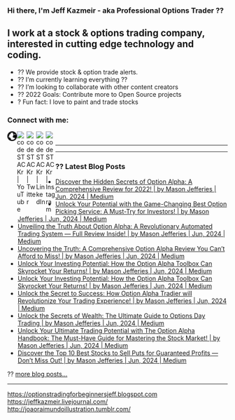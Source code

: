 

<!--
**jeffkazmeir/jeffkazmeir** is a ✨ _special_ ✨ repository because its `README.md` (this file) appears on your GitHub profile.

Here are some ideas to get you started:

- 🔭 I’m currently working on ...
- 🌱 I’m currently learning ...
- 👯 I’m looking to collaborate on ...
- 🤔 I’m looking for help with ...
- 💬 Ask me about ...
- 📫 How to reach me: ...
- 😄 Pronouns: ...
- ⚡ Fun fact: ...
-->
### Hi there, I'm Jeff Kazmeir - aka Professional Options Trader ??
## I work at a stock & options trading company, interested in cutting edge technology and coding.

- ?? We provide stock & option trade alerts.
- ?? I’m currently learning everything ??
- ?? I’m looking to collaborate with other content creators
- ?? 2022 Goals: Contribute more to Open Source projects
- ? Fun fact: I love to paint and trade stocks


### Connect with me:

[<img align="left" alt="codeSTACKr.com" width="22px" src="https://raw.githubusercontent.com/iconic/open-iconic/master/svg/globe.svg" />][website]
[<img align="left" alt="codeSTACKr | YouTube" width="22px" src="https://cdn.jsdelivr.net/npm/simple-icons@v3/icons/youtube.svg" />][youtube]
[<img align="left" alt="codeSTACKr | Twitter" width="22px" src="https://cdn.jsdelivr.net/npm/simple-icons@v3/icons/twitter.svg" />][twitter]
[<img align="left" alt="codeSTACKr | LinkedIn" width="22px" src="https://cdn.jsdelivr.net/npm/simple-icons@v3/icons/linkedin.svg" />][linkedin]
[<img align="left" alt="codeSTACKr | Instagram" width="22px" src="https://cdn.jsdelivr.net/npm/simple-icons@v3/icons/instagram.svg" />][instagram]

<br />

---

---

### ?? Latest Blog Posts

<!-- BLOG-POST-LIST:START -->
- [Discover the Hidden Secrets of Option Alpha: A Comprehensive Review for 2022! | by Mason Jefferies | Jun, 2024 | Medium](https://tradingoptionsforbeginners.medium.com/discover-the-hidden-secrets-of-option-alpha-a-comprehensive-review-for-2022-7f53248fddd9?source=ifttt--------------3)
- [Unlock Your Potential with the Game-Changing Best Option Picking Service: A Must-Try for Investors! | by Mason Jefferies | Jun, 2024 | Medium](https://tradingoptionsforbeginners.medium.com/unlock-your-potential-with-the-game-changing-best-option-picking-service-a-must-try-for-investors-5964bd62eda7?source=ifttt--------------3)
- [Unveiling the Truth About Option Alpha: A Revolutionary Automated Trading System — Full Review Inside! | by Mason Jefferies | Jun, 2024 | Medium](https://tradingoptionsforbeginners.medium.com/unveiling-the-truth-about-option-alpha-a-revolutionary-automated-trading-system-full-review-f7b359f3c7b4?source=ifttt--------------3)
- [Uncovering the Truth: A Comprehensive Option Alpha Review You Can’t Afford to Miss! | by Mason Jefferies | Jun, 2024 | Medium](https://tradingoptionsforbeginners.medium.com/uncovering-the-truth-a-comprehensive-option-alpha-review-you-cant-afford-to-miss-888943d37801?source=ifttt--------------3)
- [Unlock Your Investing Potential: How the Option Alpha Toolbox Can Skyrocket Your Returns! | by Mason Jefferies | Jun, 2024 | Medium](https://tradingoptionsforbeginners.medium.com/unlock-your-investing-potential-how-the-option-alpha-toolbox-can-skyrocket-your-returns-9c2fac82b8dd?source=ifttt--------------3)
- [Unlock Your Investing Potential: How the Option Alpha Toolbox Can Skyrocket Your Returns! | by Mason Jefferies | Jun, 2024 | Medium](https://tradingoptionsforbeginners.medium.com/unlock-your-investing-potential-how-the-option-alpha-toolbox-can-skyrocket-your-returns-82c5da95871f?source=ifttt--------------3)
- [Unlock the Secret to Success: How Option Alpha Tradier will Revolutionize Your Trading Experience! | by Mason Jefferies | Jun, 2024 | Medium](https://tradingoptionsforbeginners.medium.com/unlock-the-secret-to-success-how-option-alpha-tradier-will-revolutionize-your-trading-experience-c0247387c13a?source=ifttt--------------3)
- [Unlock the Secrets of Wealth: The Ultimate Guide to Options Day Trading | by Mason Jefferies | Jun, 2024 | Medium](https://tradingoptionsforbeginners.medium.com/unlock-the-secrets-of-wealth-the-ultimate-guide-to-options-day-trading-2a37de67695e?source=ifttt--------------3)
- [Unlock Your Ultimate Trading Potential with The Option Alpha Handbook: The Must-Have Guide for Mastering the Stock Market! | by Mason Jefferies | Jun, 2024 | Medium](https://tradingoptionsforbeginners.medium.com/unlock-your-ultimate-trading-potential-with-the-option-alpha-handbook-the-must-have-guide-for-34a014e4c4a4?source=ifttt--------------3)
- [Discover the Top 10 Best Stocks to Sell Puts for Guaranteed Profits — Don’t Miss Out! | by Mason Jefferies | Jun, 2024 | Medium](https://tradingoptionsforbeginners.medium.com/discover-the-top-10-best-stocks-to-sell-puts-for-guaranteed-profits-dont-miss-out-3f079e561aaf?source=ifttt--------------3)
<!-- BLOG-POST-LIST:END -->

?? [more blog posts...](https://theministerofcapitalism.com/blog/)

---


[website]: https://kingtradingsystems.com/blog/
[twitter]: https://twitter.com/optionstradejef
[youtube]: https://www.youtube.com/channel/UCEo82TuA0YdbXyO2oPecIHQ
[instagram]: https://tradingoptionsforbeginners.medium.com
[linkedin]: https://ca.linkedin.com/in/theministerofcapitalism
 https://optionstradingforbeginnersjeff.blogspot.com
 https://jeffkazmeir.livejournal.com/
 http://joaoraimundoillustration.tumblr.com/



